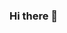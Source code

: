 ### Hi there 👋

<!--
**ankanbhunia/ankanbhunia** is a ✨ _special_ ✨ repository because its `README.md` (this file) appears on your GitHub profile.

Here are some ideas to get you started:

- 📍 My specific area of interest is Deep learning-based visual understanding. 
- 🌱 I've published reseach papers in **CVPR, ICPR, ICIP, Pattern Recognition, Information Fusion, Neural Computing and Application**
- 👯 I’m looking to collaborate on ...
- 🤔 I’m looking for help with ...
- 💬 Ask me about ...
- 📫 How to reach me: ...
- 😄 Pronouns: ...
- ⚡ Fun fact: ...
-->
